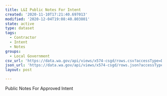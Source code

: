 ```yaml
---
title: L&I Public Notes For Intent
created: '2020-11-10T17:21:40.697013'
modified: '2020-12-04T19:08:40.803801'
state: active
type: dataset
tags:
  - Contractor
  - Intent
  - Notes
groups:
  - Local Government
csv_url: 'https://data.wa.gov/api/views/x574-csgd/rows.csv?accessType=DOWNLOAD'
json_url: 'https://data.wa.gov/api/views/x574-csgd/rows.json?accessType=DOWNLOAD'
layout: post

---
```

Public Notes For Approved Intent
